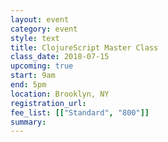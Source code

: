 ```yaml
---
layout: event
category: event
style: text
title: ClojureScript Master Class
class_date: 2018-07-15
upcoming: true
start: 9am
end: 5pm
location: Brooklyn, NY
registration_url: 
fee_list: [["Standard", "800"]]
summary: 
---
```


